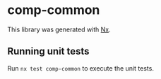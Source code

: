 # comp-common

This library was generated with [Nx](https://nx.dev).

## Running unit tests

Run `nx test comp-common` to execute the unit tests.

